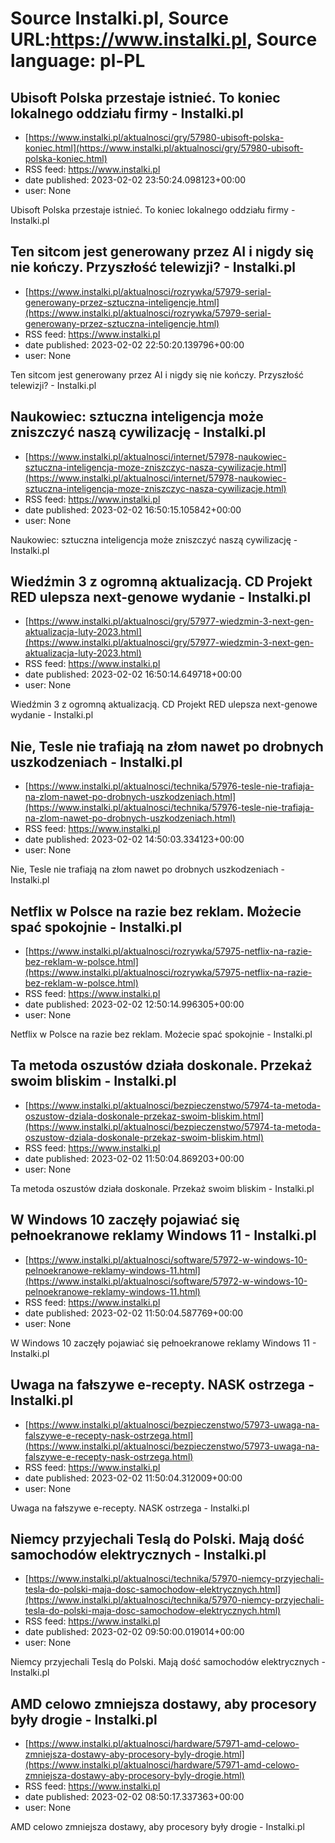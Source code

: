 # Source Instalki.pl, Source URL:https://www.instalki.pl, Source language: pl-PL

## Ubisoft Polska przestaje istnieć. To koniec lokalnego oddziału firmy - Instalki.pl
 - [https://www.instalki.pl/aktualnosci/gry/57980-ubisoft-polska-koniec.html](https://www.instalki.pl/aktualnosci/gry/57980-ubisoft-polska-koniec.html)
 - RSS feed: https://www.instalki.pl
 - date published: 2023-02-02 23:50:24.098123+00:00
 - user: None

Ubisoft Polska przestaje istnieć. To koniec lokalnego oddziału firmy - Instalki.pl

## Ten sitcom jest generowany przez AI i nigdy się nie kończy. Przyszłość telewizji? - Instalki.pl
 - [https://www.instalki.pl/aktualnosci/rozrywka/57979-serial-generowany-przez-sztuczna-inteligencje.html](https://www.instalki.pl/aktualnosci/rozrywka/57979-serial-generowany-przez-sztuczna-inteligencje.html)
 - RSS feed: https://www.instalki.pl
 - date published: 2023-02-02 22:50:20.139796+00:00
 - user: None

Ten sitcom jest generowany przez AI i nigdy się nie kończy. Przyszłość telewizji? - Instalki.pl

## Naukowiec: sztuczna inteligencja może zniszczyć naszą cywilizację - Instalki.pl
 - [https://www.instalki.pl/aktualnosci/internet/57978-naukowiec-sztuczna-inteligencja-moze-zniszczyc-nasza-cywilizacje.html](https://www.instalki.pl/aktualnosci/internet/57978-naukowiec-sztuczna-inteligencja-moze-zniszczyc-nasza-cywilizacje.html)
 - RSS feed: https://www.instalki.pl
 - date published: 2023-02-02 16:50:15.105842+00:00
 - user: None

Naukowiec: sztuczna inteligencja może zniszczyć naszą cywilizację - Instalki.pl

## Wiedźmin 3 z ogromną aktualizacją. CD Projekt RED ulepsza next-genowe wydanie - Instalki.pl
 - [https://www.instalki.pl/aktualnosci/gry/57977-wiedzmin-3-next-gen-aktualizacja-luty-2023.html](https://www.instalki.pl/aktualnosci/gry/57977-wiedzmin-3-next-gen-aktualizacja-luty-2023.html)
 - RSS feed: https://www.instalki.pl
 - date published: 2023-02-02 16:50:14.649718+00:00
 - user: None

Wiedźmin 3 z ogromną aktualizacją. CD Projekt RED ulepsza next-genowe wydanie - Instalki.pl

## Nie, Tesle nie trafiają na złom nawet po drobnych uszkodzeniach - Instalki.pl
 - [https://www.instalki.pl/aktualnosci/technika/57976-tesle-nie-trafiaja-na-zlom-nawet-po-drobnych-uszkodzeniach.html](https://www.instalki.pl/aktualnosci/technika/57976-tesle-nie-trafiaja-na-zlom-nawet-po-drobnych-uszkodzeniach.html)
 - RSS feed: https://www.instalki.pl
 - date published: 2023-02-02 14:50:03.334123+00:00
 - user: None

Nie, Tesle nie trafiają na złom nawet po drobnych uszkodzeniach - Instalki.pl

## Netflix w Polsce na razie bez reklam. Możecie spać spokojnie - Instalki.pl
 - [https://www.instalki.pl/aktualnosci/rozrywka/57975-netflix-na-razie-bez-reklam-w-polsce.html](https://www.instalki.pl/aktualnosci/rozrywka/57975-netflix-na-razie-bez-reklam-w-polsce.html)
 - RSS feed: https://www.instalki.pl
 - date published: 2023-02-02 12:50:14.996305+00:00
 - user: None

Netflix w Polsce na razie bez reklam. Możecie spać spokojnie - Instalki.pl

## Ta metoda oszustów działa doskonale. Przekaż swoim bliskim - Instalki.pl
 - [https://www.instalki.pl/aktualnosci/bezpieczenstwo/57974-ta-metoda-oszustow-dziala-doskonale-przekaz-swoim-bliskim.html](https://www.instalki.pl/aktualnosci/bezpieczenstwo/57974-ta-metoda-oszustow-dziala-doskonale-przekaz-swoim-bliskim.html)
 - RSS feed: https://www.instalki.pl
 - date published: 2023-02-02 11:50:04.869203+00:00
 - user: None

Ta metoda oszustów działa doskonale. Przekaż swoim bliskim - Instalki.pl

## W Windows 10 zaczęły pojawiać się pełnoekranowe reklamy Windows 11 - Instalki.pl
 - [https://www.instalki.pl/aktualnosci/software/57972-w-windows-10-pelnoekranowe-reklamy-windows-11.html](https://www.instalki.pl/aktualnosci/software/57972-w-windows-10-pelnoekranowe-reklamy-windows-11.html)
 - RSS feed: https://www.instalki.pl
 - date published: 2023-02-02 11:50:04.587769+00:00
 - user: None

W Windows 10 zaczęły pojawiać się pełnoekranowe reklamy Windows 11 - Instalki.pl

## Uwaga na fałszywe e-recepty. NASK ostrzega - Instalki.pl
 - [https://www.instalki.pl/aktualnosci/bezpieczenstwo/57973-uwaga-na-falszywe-e-recepty-nask-ostrzega.html](https://www.instalki.pl/aktualnosci/bezpieczenstwo/57973-uwaga-na-falszywe-e-recepty-nask-ostrzega.html)
 - RSS feed: https://www.instalki.pl
 - date published: 2023-02-02 11:50:04.312009+00:00
 - user: None

Uwaga na fałszywe e-recepty. NASK ostrzega - Instalki.pl

## Niemcy przyjechali Teslą do Polski. Mają dość samochodów elektrycznych - Instalki.pl
 - [https://www.instalki.pl/aktualnosci/technika/57970-niemcy-przyjechali-tesla-do-polski-maja-dosc-samochodow-elektrycznych.html](https://www.instalki.pl/aktualnosci/technika/57970-niemcy-przyjechali-tesla-do-polski-maja-dosc-samochodow-elektrycznych.html)
 - RSS feed: https://www.instalki.pl
 - date published: 2023-02-02 09:50:00.019014+00:00
 - user: None

Niemcy przyjechali Teslą do Polski. Mają dość samochodów elektrycznych - Instalki.pl

## AMD celowo zmniejsza dostawy, aby procesory były drogie - Instalki.pl
 - [https://www.instalki.pl/aktualnosci/hardware/57971-amd-celowo-zmniejsza-dostawy-aby-procesory-byly-drogie.html](https://www.instalki.pl/aktualnosci/hardware/57971-amd-celowo-zmniejsza-dostawy-aby-procesory-byly-drogie.html)
 - RSS feed: https://www.instalki.pl
 - date published: 2023-02-02 08:50:17.337363+00:00
 - user: None

AMD celowo zmniejsza dostawy, aby procesory były drogie - Instalki.pl
